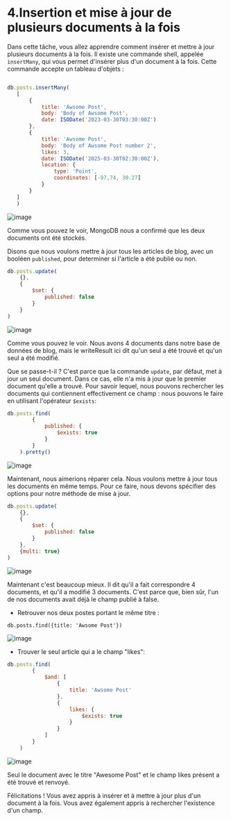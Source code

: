 # 4.Insertion et mise à jour de plusieurs documents à la fois

 Dans cette tâche, vous allez apprendre comment insérer et mettre à jour plusieurs documents à la fois. Il existe une commande shell, appelée `insertMany`, qui vous permet d'insérer plus d'un document à la fois. Cette commande accepte un tableau d'objets :
 
 ```js
 
db.posts.insertMany(
	[
		{
			title: 'Awsome Post',
			body: 'Body of Awsome Post',
			date: ISODate('2023-03-30T03:30:00Z')
		},
		{
			title: 'Awsome Post',
			body: 'Body of Awsome Post number 2',
			likes: 3,
			date: ISODate('2025-03-30T02:30:00Z'),
			location: {
				type: 'Point',
				coordinates: [-97,74, 30.27]
			}
		}
	]
	)
```

![image](https://user-images.githubusercontent.com/73080397/212361622-360c98bc-226b-467b-bd83-eeff5b99f17b.png)

Comme vous pouvez le voir, MongoDB nous a confirmé que les deux documents ont été stockés.

Disons que nous voulons mettre à jour tous les articles de blog, avec un booléen `published`, pour determiner si l'article a été publié ou non.

```js
db.posts.update(
	{},
	{
		$set: {
			published: false
		}
	}
)
```
![image](https://user-images.githubusercontent.com/73080397/212364058-e98c2b66-97d2-44ee-8436-a7660c525805.png)

Comme vous pouvez le voir. Nous avons 4 documents dans notre base de données de blog, mais le writeResult ici dit qu'un seul a été trouvé et qu'un seul a été modifié. 

Que se passe-t-il ? C'est parce que la commande `update`, par défaut, met à jour un seul document. Dans ce cas, elle n'a mis à jour que le premier document qu'elle a trouvé. Pour savoir lequel, nous pouvons rechercher les documents qui contiennent effectivement ce champ : nous pouvons le faire en utilisant l'opérateur `$exists`:

```js
db.posts.find(
		{
			published: {
				$exists: true
			}
		}
	).pretty()
```

![image](https://user-images.githubusercontent.com/73080397/212365062-e3841017-99ef-48b4-83b8-7c556c60c0e7.png)

Maintenant, nous aimerions réparer cela. Nous voulons mettre à jour tous les documents en même temps. Pour ce faire, nous devons spécifier des options pour notre méthode de mise à jour. 
```js
db.posts.update(
	{},
	{
		$set: {
			published: false
		}
	},
	{multi: true}
)
```
![image](https://user-images.githubusercontent.com/73080397/212366810-11e2b3ee-9d75-4864-9fef-60fcd6aafd98.png)

Maintenant c'est beaucoup mieux. Il dit qu'il a fait correspondre 4 documents, et qu'il a modifié 3 documents. C'est parce que, bien sûr, l'un de nos documents avait déjà le champ publié à false.

* Retrouver nos deux postes portant le même titre :
```
db.posts.find({title: 'Awsome Post'})
```
![image](https://user-images.githubusercontent.com/73080397/212367515-ea8e3a18-bf0b-42ef-8571-187fa9cc9b46.png)

* Trouver le seul article qui a le champ "likes":
```js
db.posts.find(
		{
			$and: [
				{
					title: 'Awsome Post'
				},
				{
					likes: {
						$exists: true
					}
				}
			]
		}
	)
```
![image](https://user-images.githubusercontent.com/73080397/212379012-35c25f73-3667-4b87-8a43-40fca6a6c40f.png)

Seul le document avec le titre "Awesome Post" et le champ likes présent a été trouvé et renvoyé. 

Félicitations ! Vous avez appris à insérer et à mettre à jour plus d'un document à la fois. Vous avez également appris à rechercher l'existence d'un champ.


